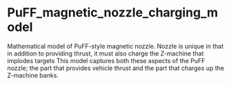 # PuFF_magnetic_nozzle_charging_model
Mathematical model of PuFF-style magnetic nozzle. Nozzle is unique in that in addition to providing thrust, it must also charge the Z-machine that implodes targets
This model captures both these aspects of the PuFF nozzle; the part that provides vehicle thrust and the part that charges up the Z-machine banks. 
